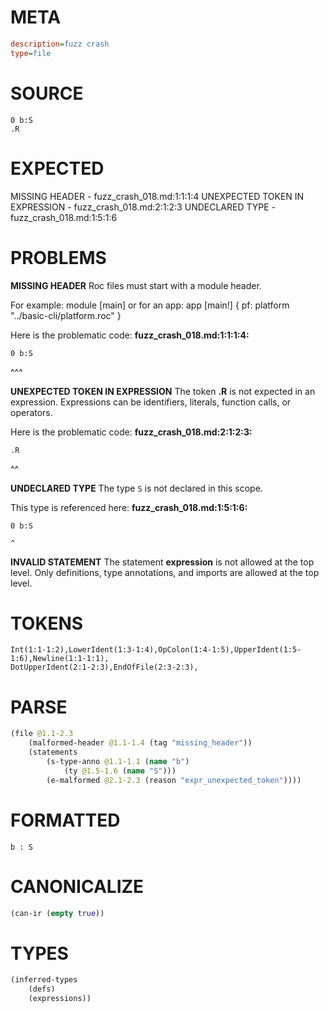 # META
~~~ini
description=fuzz crash
type=file
~~~
# SOURCE
~~~roc
0 b:S
.R
~~~
# EXPECTED
MISSING HEADER - fuzz_crash_018.md:1:1:1:4
UNEXPECTED TOKEN IN EXPRESSION - fuzz_crash_018.md:2:1:2:3
UNDECLARED TYPE - fuzz_crash_018.md:1:5:1:6
# PROBLEMS
**MISSING HEADER**
Roc files must start with a module header.

For example:
        module [main]
or for an app:
        app [main!] { pf: platform "../basic-cli/platform.roc" }

Here is the problematic code:
**fuzz_crash_018.md:1:1:1:4:**
```roc
0 b:S
```
^^^


**UNEXPECTED TOKEN IN EXPRESSION**
The token **.R** is not expected in an expression.
Expressions can be identifiers, literals, function calls, or operators.

Here is the problematic code:
**fuzz_crash_018.md:2:1:2:3:**
```roc
.R
```
^^


**UNDECLARED TYPE**
The type ``S`` is not declared in this scope.

This type is referenced here:
**fuzz_crash_018.md:1:5:1:6:**
```roc
0 b:S
```
    ^


**INVALID STATEMENT**
The statement **expression** is not allowed at the top level.
Only definitions, type annotations, and imports are allowed at the top level.

# TOKENS
~~~zig
Int(1:1-1:2),LowerIdent(1:3-1:4),OpColon(1:4-1:5),UpperIdent(1:5-1:6),Newline(1:1-1:1),
DotUpperIdent(2:1-2:3),EndOfFile(2:3-2:3),
~~~
# PARSE
~~~clojure
(file @1.1-2.3
	(malformed-header @1.1-1.4 (tag "missing_header"))
	(statements
		(s-type-anno @1.1-1.1 (name "b")
			(ty @1.5-1.6 (name "S")))
		(e-malformed @2.1-2.3 (reason "expr_unexpected_token"))))
~~~
# FORMATTED
~~~roc
b : S

~~~
# CANONICALIZE
~~~clojure
(can-ir (empty true))
~~~
# TYPES
~~~clojure
(inferred-types
	(defs)
	(expressions))
~~~
